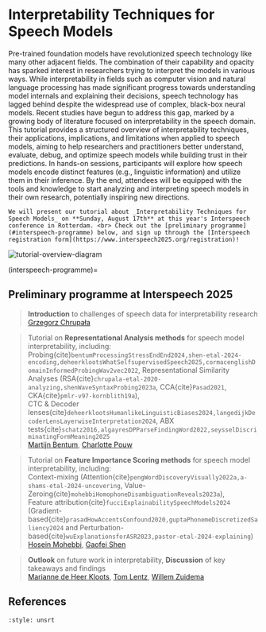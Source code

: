 # Interpretability Techniques for Speech Models

Pre-trained foundation models have revolutionized speech technology like many other adjacent fields. The combination of their capability and opacity has sparked interest in researchers trying to interpret the models in various ways. While interpretability in fields such as computer vision and natural language processing has made significant progress towards understanding model internals and explaining their decisions, speech technology has lagged behind despite the widespread use of complex, black-box neural models. Recent studies have begun to address this gap, marked by a growing body of literature focused on interpretability in the speech domain. This tutorial provides a structured overview of interpretability techniques, their applications, implications, and limitations when applied to speech models, aiming to help researchers and practitioners better understand, evaluate, debug, and optimize speech models while building trust in their predictions. In hands-on sessions, participants will explore how speech models encode distinct features (e.g., linguistic information) and utilize them in their inference. By the end, attendees will be equipped with the tools and knowledge to start analyzing and interpreting speech models in their own research, potentially inspiring new directions.

```{note} 
We will present our tutorial about _Interpretability Techniques for Speech Models_ on **Sunday, August 17th** at this year's Interspeech conference in Rotterdam. <br> Check out the [preliminary programme](#interspeech-programme) below, and sign up through the [Interspeech registration form](https://www.interspeech2025.org/registration)!
```

![tutorial-overview-diagram](images/tutorial-overview.png)

(interspeech-programme)=
## Preliminary programme at Interspeech 2025

> **Introduction** to challenges of speech data for interpretability research <br>
> [Grzegorz Chrupała](https://grzegorz.chrupala.me/) 

> Tutorial on **Representational Analysis methods** for speech model interpretability, including: <br> Probing{cite}`bentumProcessingStressEndEnd2024,shen-etal-2024-encoding,deheerklootsWhatSelfsupervisedSpeech2025,cormacenglishDomainInformedProbingWav2vec2022`, Representational Similarity Analyses (RSA{cite}`chrupala-etal-2020-analyzing,shenWaveSyntaxProbing2023a`, CCA{cite}`Pasad2021`, CKA{cite}`pmlr-v97-kornblith19a`), <br> CTC & Decoder lenses{cite}`deheerklootsHumanlikeLinguisticBiases2024,langedijkDecoderLensLayerwiseInterpretation2024`, ABX tests{cite}`schatz2016,algayresDPParseFindingWord2022,seysselDiscriminatingFormMeaning2025` <br>
> [Martijn Bentum](https://www.ru.nl/personen/bentum-m), [Charlotte Pouw](https://www.illc.uva.nl/People/Table/person/5440/Charlotte-Pouw) 

> Tutorial on **Feature Importance Scoring methods** for speech model interpretability, including: <br> Context-mixing (Attention{cite}`pengWordDiscoveryVisually2022a,a-shams-etal-2024-uncovering`, Value-Zeroing{cite}`mohebbiHomophoneDisambiguationReveals2023a`), <br> Feature attribution{cite}`fucciExplainabilitySpeechModels2024` (Gradient-based{cite}`prasadHowAccentsConfound2020,guptaPhonemeDiscretizedSaliency2024` and Perturbation-based{cite}`wuExplanationsforASR2023,pastor-etal-2024-explaining`) <br>
> [Hosein Mohebbi](https://hmohebbi.github.io/), [Gaofei Shen](https://www.gaofeishen.com/)

> **Outlook** on future work in interpretability, **Discussion** of key takeaways and findings <br>
> [Marianne de Heer Kloots](https://mdhk.net/), [Tom Lentz](https://www.tilburguniversity.edu/staff/t-o-lentz), [Willem Zuidema](https://staff.fnwi.uva.nl/w.zuidema/) 

## References

```{bibliography}
:style: unsrt
```
<div>